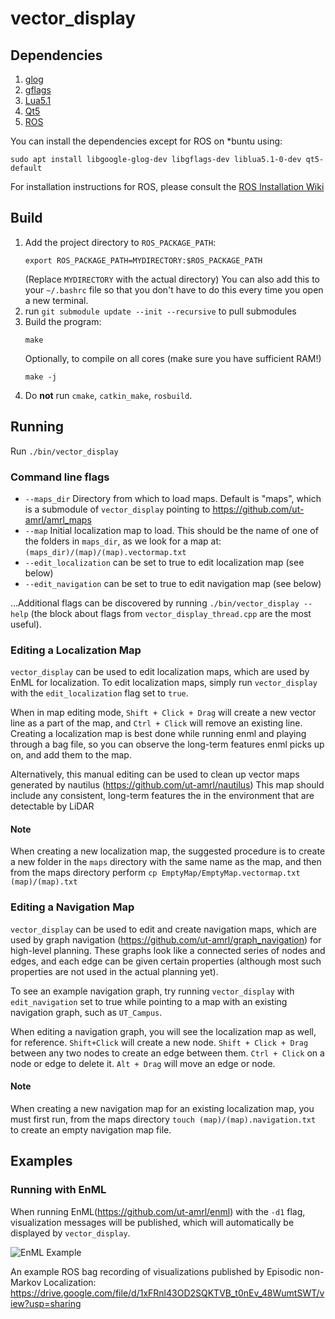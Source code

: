 # vector_display


## Dependencies

1. [glog](https://github.com/google/glog)
1. [gflags](https://github.com/gflags/gflags)
1. [Lua5.1](http://www.lua.org/)
1. [Qt5](https://www.qt.io/)
1. [ROS](https://www.ros.org/)

You can install the dependencies except for ROS on *buntu using:
```
sudo apt install libgoogle-glog-dev libgflags-dev liblua5.1-0-dev qt5-default
```

For installation instructions for ROS, please consult the [ROS Installation Wiki](http://wiki.ros.org/Installation/Ubuntu)

## Build

1. Add the project directory to `ROS_PACKAGE_PATH`:
    ```
    export ROS_PACKAGE_PATH=MYDIRECTORY:$ROS_PACKAGE_PATH
    ```
    (Replace `MYDIRECTORY` with the actual directory)
    You can also add this to your `~/.bashrc` file so that you don't have to do
    this every time you open a new terminal.
1. run `git submodule update --init --recursive` to pull submodules
1. Build the program:
    ```
    make
    ```
    Optionally, to compile on all cores (make sure you have sufficient RAM!)
    ```
    make -j
    ```
1. Do **not** run `cmake`, `catkin_make`, `rosbuild`.


## Running 

Run `./bin/vector_display`

### Command line flags
 - `--maps_dir` Directory from which to load maps. Default is "maps", which is a submodule of `vector_display` pointing to https://github.com/ut-amrl/amrl_maps
 - `--map` Initial localization map to load. This should be the name of one of the folders in `maps_dir`, as we look for a map at: `(maps_dir)/(map)/(map).vectormap.txt`
 - `--edit_localization` can be set to true to edit localization map (see below)
 - `--edit_navigation` can be set to true to edit navigation map (see below)
 
 ...Additional flags can be discovered by running `./bin/vector_display --help` (the block about flags from `vector_display_thread.cpp` are the most useful).


### Editing a Localization Map
`vector_display` can be used to edit localization maps, which are used by EnML for localization. To edit localization maps, simply run `vector_display` with the `edit_localization` flag set to `true`.

When in map editing mode, `Shift + Click + Drag` will create a new vector line as a part of the map, and `Ctrl + Click` will remove an existing line.
Creating a localization map is best done while running enml and playing through a bag file, so you can observe the long-term features enml picks up on, and add them to the map.

Alternatively, this manual editing can be used to clean up vector maps generated by nautilus (https://github.com/ut-amrl/nautilus)
This map should include any consistent, long-term features the in the environment that are detectable by LiDAR

#### Note
When creating a new localization map, the suggested procedure is to create a new folder in the `maps` directory with the same name as the map, and then from the maps directory perform `cp EmptyMap/EmptyMap.vectormap.txt (map)/(map).txt`

### Editing a Navigation Map
`vector_display` can be used to edit and create navigation maps, which are used by graph navigation (https://github.com/ut-amrl/graph_navigation) for high-level planning. These graphs look like a connected series of nodes and edges, and each edge can be given certain properties (although most such properties are not used in the actual planning yet).

To see an example navigation graph, try running `vector_display` with `edit_navigation` set to true while pointing to a map with an existing navigation graph, such as `UT_Campus`.

When editing a navigation graph, you will see the localization map as well, for reference. `Shift+Click` will create a new node. `Shift + Click + Drag` between any two nodes to create an edge between them. `Ctrl + Click` on a node or edge to delete it. `Alt + Drag` will move an edge or node.

#### Note
When creating a new navigation map for an existing localization map, you must first run, from the maps directory `touch (map)/(map).navigation.txt` to create an empty navigation map file.

## Examples

### Running with EnML
When running EnML(https://github.com/ut-amrl/enml) with the `-d1` flag, visualization messages will be published, which will automatically be displayed by `vector_display`.

![EnML Example](example.png)

An example ROS bag recording of visualizations published by Episodic non-Markov Localization:
https://drive.google.com/file/d/1xFRnl43OD2SQKTVB_t0nEv_48WumtSWT/view?usp=sharing
